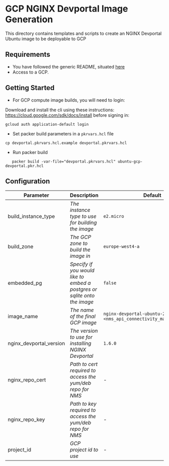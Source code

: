 # GCP NGINX Devportal Image Generation

This directory contains templates and scripts to create an NGINX Devportal Ubuntu image to be deployable to GCP

## Requirements

- You have followed the generic README, situated [here](../../README.md)
- Access to a GCP.

## Getting Started

- For GCP compute image builds, you will need to login:

Download and install the cli using these instructions: https://cloud.google.com/sdk/docs/install before signing in:

```shell
gcloud auth application-default login
```

- Set packer build parameters in a `pkrvars.hcl` file

```shell
cp devportal.pkrvars.hcl.example devportal.pkrvars.hcl
```

- Run packer build

```shell
   packer build -var-file="devportal.pkrvars.hcl" ubuntu-gcp-devportal.pkr.hcl
```

## Configuration

| Parameter               | Description                                                              | Default                                                               | Required |
| ----------------------- | ------------------------------------------------------------------------ | --------------------------------------------------------------------- | -------- |
| build_instance_type     | _The instance type to use for building the image_                        | `e2.micro`                                                            | No       |
| build_zone              | _The GCP zone to build the image in_                                     | `europe-west4-a`                                                      | No       |
| embedded_pg             | _Specify if you would like to embed a postgres or sqlite onto the image_ | `false`                                                               | No       |
| image_name              | _The name of the final GCP image_                                        | `nginx-devportal-ubuntu-20-04-<nms_api_connectivity_manager_version>` | No       |
| nginx_devportal_version | _The version to use for installing NGINX Devportal_                      | `1.6.0`                                                               | No       |
| nginx_repo_cert         | _Path to cert required to access the yum/deb repo for NMS_               | -                                                                     | Yes      |
| nginx_repo_key          | _Path to key required to access the yum/deb repo for NMS_                | -                                                                     | Yes      |
| project_id              | _GCP project id to use_                                                  | -                                                                     | Yes      |
